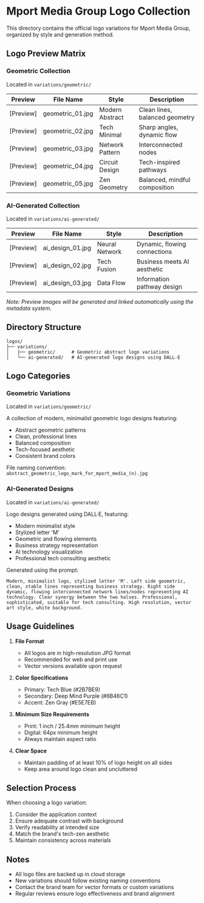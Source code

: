# Mport Media Group Logo Collection

This directory contains the official logo variations for Mport Media Group, organized by style and generation method.

## Logo Preview Matrix

### Geometric Collection
Located in `variations/geometric/`

| Preview | File Name | Style | Description |
|---------|-----------|--------|-------------|
| [Preview] | geometric_01.jpg | Modern Abstract | Clean lines, balanced geometry |
| [Preview] | geometric_02.jpg | Tech Minimal | Sharp angles, dynamic flow |
| [Preview] | geometric_03.jpg | Network Pattern | Interconnected nodes |
| [Preview] | geometric_04.jpg | Circuit Design | Tech-inspired pathways |
| [Preview] | geometric_05.jpg | Zen Geometry | Balanced, mindful composition |

### AI-Generated Collection
Located in `variations/ai-generated/`

| Preview | File Name | Style | Description |
|---------|-----------|--------|-------------|
| [Preview] | ai_design_01.jpg | Neural Network | Dynamic, flowing connections |
| [Preview] | ai_design_02.jpg | Tech Fusion | Business meets AI aesthetic |
| [Preview] | ai_design_03.jpg | Data Flow | Information pathway design |

*Note: Preview images will be generated and linked automatically using the metadata system.*

## Directory Structure

```
logos/
├── variations/
│   ├── geometric/      # Geometric abstract logo variations
│   └── ai-generated/   # AI-generated logo designs using DALL·E
```

## Logo Categories

### Geometric Variations
Located in `variations/geometric/`

A collection of modern, minimalist geometric logo designs featuring:
- Abstract geometric patterns
- Clean, professional lines
- Balanced composition
- Tech-focused aesthetic
- Consistent brand colors

File naming convention: `abstract_geometric_logo_mark_for_mport_media_(n).jpg`

### AI-Generated Designs
Located in `variations/ai-generated/`

Logo designs generated using DALL·E, featuring:
- Modern minimalist style
- Stylized letter 'M'
- Geometric and flowing elements
- Business strategy representation
- AI technology visualization
- Professional tech consulting aesthetic

Generated using the prompt:
```
Modern, minimalist logo, stylized letter 'M'. Left side geometric, clean, stable lines representing business strategy. Right side dynamic, flowing interconnected network lines/nodes representing AI technology. Clear synergy between the two halves. Professional, sophisticated, suitable for tech consulting. High resolution, vector art style, white background.
```

## Usage Guidelines

1. **File Format**
   - All logos are in high-resolution JPG format
   - Recommended for web and print use
   - Vector versions available upon request

2. **Color Specifications**
   - Primary: Tech Blue (#2B7BE9)
   - Secondary: Deep Mind Purple (#6B46C1)
   - Accent: Zen Gray (#E5E7EB)

3. **Minimum Size Requirements**
   - Print: 1 inch / 25.4mm minimum height
   - Digital: 64px minimum height
   - Always maintain aspect ratio

4. **Clear Space**
   - Maintain padding of at least 10% of logo height on all sides
   - Keep area around logo clean and uncluttered

## Selection Process

When choosing a logo variation:
1. Consider the application context
2. Ensure adequate contrast with background
3. Verify readability at intended size
4. Match the brand's tech-zen aesthetic
5. Maintain consistency across materials

## Notes

- All logo files are backed up in cloud storage
- New variations should follow existing naming conventions
- Contact the brand team for vector formats or custom variations
- Regular reviews ensure logo effectiveness and brand alignment 